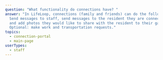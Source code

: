 ```yaml
---
question: "What functionality do connections have? "
answer: "In LifeLoop, connections (family and friends) can do the following:
  Send messages to staff, send messages to the resident they are connected to
  and add photos they would like to share with the resident to their gallery.
  Optional: make work and transportation requests."
topics:
  - connection-portal
  - main-page
userTypes:
  - staff
---
```

